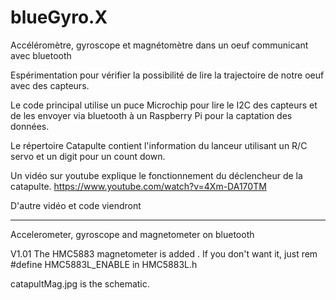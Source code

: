 # blueGyro.X

Accéléromètre, gyroscope et magnétomètre dans un oeuf communicant avec bluetooth

Espérimentation pour vérifier la possibilité de lire la trajectoire de notre oeuf
avec des capteurs.

Le code principal utilise un puce Microchip pour lire le I2C des capteurs et de les envoyer
via bluetooth à un Raspberry Pi pour la captation des données.

Le répertoire Catapulte contient l'information du lanceur utilisant un R/C servo et un digit
pour un count down.

Un vidéo sur youtube explique le fonctionnement du déclencheur de la catapulte.
https://www.youtube.com/watch?v=4Xm-DA170TM

D'autre vidéo et code viendront 





-------


Accelerometer, gyroscope and magnetometer on bluetooth


V1.01 The HMC5883 magnetometer is added . If you don't want it, just rem #define HMC5883L_ENABLE in HMC5883L.h

catapultMag.jpg is the schematic.
